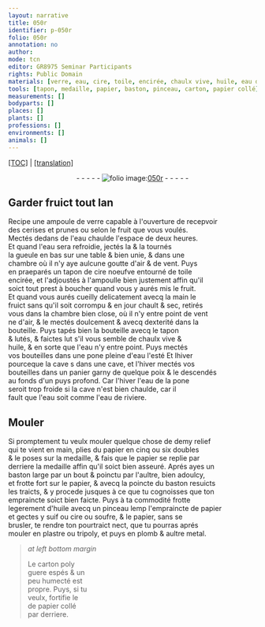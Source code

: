 ```yaml
---
layout: narrative
title: 050r
identifier: p-050r
folio: 050r
annotation: no
author:
mode: tcn
editor: GR8975 Seminar Participants
rights: Public Domain
materials: [verre, eau, cire, toile, encirée, chaulx vive, huile, eau de riviere, papier, suif, soufre, plastre, tripoly, plomb, metal, carton, papier collé]
tools: [tapon, medaille, papier, baston, pinceau, carton, papier collé]
measurements: []
bodyparts: []
places: []
plants: []
professions: []
environments: []
animals: []
---
```


<p><a href="{{ site.baseurl }}/normalized/">[TOC]</a> | <a href="{{ site.baseurl }}/texts/p-050r_tl/" target="_blank">[translation]</a></p><div class="folio" align="center">- - - - - <a href="http://gallica.bnf.fr/ark:/12148/btv1b10500001g/f105.image" target="_blank"><img src="https://cu-mkp.github.io/2017-workshop-edition/assets/photo-icon.png" alt="folio image: " style="display:inline-block; margin-bottom:-3px;"/>050r</a> - - - - - </div>  
  

## Garder fruict tout lan

 
R<span class="exp">ecipe</span> une ampoule de <span class="m">verre</span> capable à l'ouverture de recepvoir<br/> des cerises et prunes ou selon le fruit que vous voulés.<br/> Mectés dedans de l'<span class="m">eau</span> chaulde l'espace de deux heures.<br/> Et quand l'<span class="m">eau</span> sera refroidie, jectés la & la tournés<br/> la gueule en bas sur une table <span class="del">&</span> bien unie, & dans une<br/> chambre où il n'y aye aulcune goutte d'air & de vent. Puys<br/> <span class="del">en</span> praeparés un tapon de <span class="m">cire</span> noeufve entourné de <span class="m">toile</span><br/> <span class="m">encirée</span>, et l'adjoustés à l'ampoulle bien justem<span class="exp">ent</span> affin qu'il<br/> soict tout prest à boucher quand vous y aurés mis le fruit.<br/> Et quand vous aurés cueilly delicatem<span class="exp">ent</span> avecq la main le<br/> fruict sans qu'il soit corrompu & en jour chault & sec, retirés<br/> vous dans la chambre bien close, où il n'y entre point de vent<br/> ne d'air, & le mectés doulcem<span class="exp">ent</span> & avecq dexterité dans la<br/> bouteille. Puys tapés bien la bouteille avecq le <span class="tl">tapon</span><br/> & lutés, & faictes lut s'il vous semble de <span class="m">chaulx vive</span> &<br/> <span class="m">huile</span>, & en sorte que l'<span class="m">eau</span> n'y entre point. Puys mectés<br/> vos bouteilles dans une pone pleine d'<span class="m">eau</span> l'esté <span class="del">Et lhiver<br/> pourceque la cave s</span> dans une cave, et l'hiver mectés vos<br/> bouteilles dans un panier garny de quelque poix & le descendés<br/> au fonds d'un puys profond. Car l'hiver l'<span class="m">eau</span> de la pone<br/> seroit trop froide si la cave n'est bien chaulde, car il<br/> fault que l'<span class="m">eau</span> soit co<span class="exp">mm</span>e l'<span class="m">eau de riviere</span>.
 
 
  

## Mouler

 
Si promptement tu veulx mouler quelque chose de demy relief<br/> qui te vient en main, plies du <span class="m">papier</span> en cinq ou six doubles<br/> & le poses sur la <span class="tl">medaille</span>, & fais que le <span class="tl"><span class="m">papier</span></span> se replie par<br/> derriere la <span class="tl">medaille</span> affin qu'il soict bien asseuré. Aprés ayes un<br/> <span class="tl">baston</span> large par un bout & poinctu par l'aultre, bien adoulcy,<br/> et frotte fort sur le <span class="tl"><span class="m">papier</span></span>, & avecq la poincte du <span class="tl">baston</span> resuicts<br/> les traicts, & y procede jusques à ce que tu cognoisses que ton<br/> empraincte soict bien faicte. Puys à ta commodité frotte<br/> legerement d'<span class="m">huile</span> avecq un <span class="tl">pinceau</span> <span class="del">lemp</span> l'empraincte de <span class="tl"><span class="m">papier</span></span><br/> et gectes y <span class="m">suif</span> ou <span class="m">cire</span> ou <span class="m">soufre</span>, & le <span class="tl"><span class="m">papier</span></span>, sans se<br/> brusler, te rendre ton pourtraict nect, que tu pourras aprés<br/> mouler en <span class="m">plastre</span> ou <span class="m">tripoly</span>, et puys en <span class="m">plomb</span> & aultre <span class="m">metal</span>.
 
> *at left bottom margin*
> 
> 
> Le <span class="tl"><span class="m">carton</span></span> poly<br/> guere espés & un<br/> peu humecté est<br/> propre. Puys, si tu<br/> veulx, fortifie le<br/> de <span class="tl"><span class="m">papier collé</span></span><br/> par derriere.

